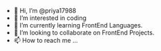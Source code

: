 - 👋 Hi, I’m @priya17988
- 👀 I’m interested in coding
- 🌱 I’m currently learning FrontEnd Languages.
- 💞️ I’m looking to collaborate on FrontEnd Projects.
- 📫 How to reach me ...

<!---
priya17988/priya17988 is a ✨ special ✨ repository because its `README.md` (this file) appears on your GitHub profile.
You can click the Preview link to take a look at your changes.
--->
